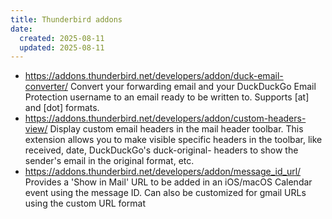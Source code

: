```yaml
---
title: Thunderbird addons
date:
  created: 2025-08-11
  updated: 2025-08-11
---
```



- <https://addons.thunderbird.net/developers/addon/duck-email-converter/>  Convert your forwarding email and your DuckDuckGo Email Protection username to an email ready to be written to. Supports [at] and [dot] formats.
- <https://addons.thunderbird.net/developers/addon/custom-headers-view/>  Display custom email headers in the mail header toolbar. This extension allows you to make visible specific headers in the toolbar, like received, date, DuckDuckGo's duck-original- headers to show the sender's email in the original format, etc.
- <https://addons.thunderbird.net/developers/addon/message_id_url/>  Provides a 'Show in Mail' URL to be added in an iOS/macOS Calendar event using the message ID. Can also be customized for gmail URLs using the custom URL format

